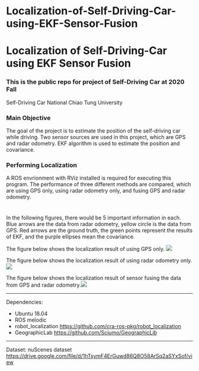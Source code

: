 # Localization-of-Self-Driving-Car-using-EKF-Sensor-Fusion
# Localization of Self-Driving-Car using EKF Sensor Fusion

### This is the public repo for project of Self-Driving Car at 2020 Fall
Self-Driving Car
National Chiao Tung University

### Main Objective
The goal of the project is to estimate the position of the self-driving car while driving. Two sensor sources are used in this project, which are GPS and radar odometry. EKF algorithm is used to estimate the position and covariance. 

### Performing Localization
A ROS envrionment with RViz installed is required for executing this program.
The performance of three different methods are compared, which are using GPS only, using radar odometry only, and fusing GPS and radar odometry.
# 
In the following figures, there would be 5 important information in each.
Blue arrows are the data from radar odometry, yellow circle is the data from GPS. Red arrows are the ground truth, the green points represent the results of EKF, and the purple ellipses mean the covariance.


The figure below shows the localization result of using GPS only.
![](https://i.imgur.com/k5bLRbS.jpg)

The figure below shows the localization result of using radar odometry only.
![](https://i.imgur.com/XEQ5SfR.jpg)

The figure below shows the localization result of sensor fusing the data from GPS and radar odometry.![](https://i.imgur.com/0y6w6BQ.jpg)

---

Dependencies:
* Ubuntu 18.04
* ROS melodic
* robot_localization <https://github.com/cra-ros-pkg/robot_localization>
* GeographicLab <https://github.com/Sciumo/GeographicLib>



---
Dataset:
nuScenes dataset <https://drive.google.com/file/d/1hTsymF4ErGuwd86Q8O58ArSq2aSYxSof/view>
